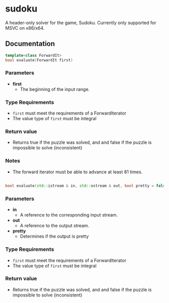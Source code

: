 # sudoku
A header-only solver for the game, Sudoku. Currently only supported for MSVC on x86/x64.

## Documentation
``` C++
template<class ForwardIt> 
bool evaluate(ForwardIt first)
```
### **Parameters**

- **first**
  - The beginning of the input range.
### **Type Requirements**
- ```first``` must meet the requirements of a ForwardIterator
- The value type of ```first``` must be integral

### **Return value**
- Returns true if the puzzle was solved, and and false if the puzzle is impossible to solve (inconsistent)

### **Notes**
- The forward iterator must be able to advance at least 81 times. 
##
``` C++
bool evaluate(std::istream & in, std::ostream & out, bool pretty = false)
```
### **Parameters**

- **in**
  - A reference to the corresponding input stream.
- **out**
  - A reference to the output stream.
- **pretty**
  - Determines if the output is pretty
### **Type Requirements**
- ```first``` must meet the requirements of a ForwardIterator
- The value type of ```first``` must be integral

### **Return value**
- Returns true if the puzzle was solved, and and false if the puzzle is impossible to solve (inconsistent)
##
